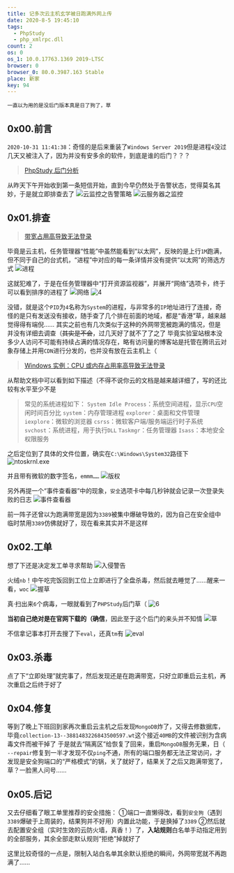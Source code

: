 ```yaml
---
title: 记多次云主机玄学被日跑满外网上传
date: 2020-8-5 19:45:10
tags:
  - PhpStudy
  - php_xmlrpc.dll
count: 2
os: 0
os_1: 10.0.17763.1369 2019-LTSC
browser: 0
browser_0: 80.0.3987.163 Stable
place: 新家
key: 94
---
```

    一直以为用的是没后门版本真是日了狗了，草
<!-- more -->
## 0x00.前言
`2020-10-31 11:41:38`：奇怪的是后来重装了`Windows Server 2019`但是进程`4`没过几天又被注入了，因为并没有安多余的软件，到底是谁的后门？？？

> [PhpStudy 后门分析](https://paper.seebug.org/1044/)

从昨天下午开始收到第一条短信开始，直到今早仍然处于告警状态，觉得莫名其妙，于是就立即排查去了
![云监控之告警策略](https://i1.yuangezhizao.cn/Win-10/20200805201059.jpg!webp)
![云服务器之监控](https://i1.yuangezhizao.cn/Win-10/20200805200722.jpg!webp)

## 0x01.排查
> [带宽占用高导致无法登录](https://cloud.tencent.com/document/product/213/10334)

毕竟是云主机，任务管理器“性能”中虽然能看到“以太网”，反映的是上行`1M`跑满，但不同于自己的台式机，“进程”中对应的每一条详情并没有提供“以太网”的筛选方式
![进程](https://i1.yuangezhizao.cn/Win-10/20200805201350.jpg!webp)

这就犯难了，于是在任务管理器中“打开资源监视器”，并展开“网络”选项卡，终于可以看到排序的进程了
![网络](https://i1.yuangezhizao.cn/Win-10/954078278_1596597819332_5676.png!webp)
![4](https://i1.yuangezhizao.cn/Win-10/954078278_1596598011677_7628.png!webp)

没错，就是这个`PID`为`4`名称为`System`的进程，与非常多的`IP`地址进行了连接，奇怪的是只有发送没有接收，随手查了几个排在前面的地域，都是“香港”草，越来越觉得得有端倪……
其实之前也有几次类似于这种的外网带宽被跑满的情况，但是并没有详细去调查（~~其实是不会~~，过几天好了就不了了之了
毕竟实验室站根本没多少人访问不可能有持续占满的情况存在，略有访问量的博客站是托管在腾讯云对象存储上并用`CDN`进行分发的，也并没有放在云主机上（

> [Windows 实例：CPU 或内存占用率高导致无法登录](https://cloud.tencent.com/document/product/213/10233)

从帮助文档中可以看到如下描述（不得不说你云的文档是越来越详细了，写的还比较有水平至少不是
> 常见的系统进程如下：
`System Idle Process`：系统空间进程，显示`CPU`空闲时间百分比
`system`：内存管理进程
`explorer`：桌面和文件管理
`iexplore`：微软的浏览器
`csrss`：微软客户端/服务端运行时子系统
`svchost`：系统进程，用于执行`DLL`
`Taskmgr`：任务管理器
`Isass`：本地安全权限服务

之后定位到了具体的文件位置，确实在`C:\Windows\System32`路径下
![ntoskrnl.exe](https://i1.yuangezhizao.cn/Win-10/20200805210203.jpg!webp)

并且带有微软的数字签名，`emmm……`
![版权](https://i1.yuangezhizao.cn/Win-10/20200805210239.jpg!webp)

另外再提一个“事件查看器”中的现象，`安全`选项卡中每几秒钟就会记录一次登录失败的日志
![事件查看器](https://i1.yuangezhizao.cn/Win-10/20200805210539.jpg!webp)

前一阵子还曾以为跑满带宽是因为`3389`被集中爆破导致的，因为自己在安全组中临时禁用`3389`仿佛就好了，现在看来其实并不是这样

## 0x02.工单
想了下还是决定发工单寻求帮助
![入侵警告](https://i1.yuangezhizao.cn/Win-10/20200805210746.jpg!webp)

火绒`nb`！中午吃完饭回到工位上立即进行了全盘杀毒，然后就去睡觉了……醒来一看，`woc`
![握草](https://i1.yuangezhizao.cn/Win-10/20200804210838.jpg!webp)

真·扫出来`6`个病毒，一眼就看到了`PHPStudy`后门草（
![6](https://i1.yuangezhizao.cn/Win-10/20200805211859.jpg!webp)

**当初自己绝对是在官网下载的（确信**，因此至于这个后门的来头并不知情
![草](https://i1.yuangezhizao.cn/Win-10/20191016005155.jpg!webp)

不信拿记事本打开去搜了下`eval`，还真`tm`有
![eval](https://i1.yuangezhizao.cn/Win-10/20200805211927.jpg!webp)

## 0x03.杀毒
点了下“立即处理”就完事了，然后发现还是在跑满带宽，只好立即重启云主机，再次重启之后终于好了

## 0x04.修复
等到了晚上下班回到家再次重启云主机之后发现`MongoDB`炸了，又得去修数据库，毕竟`collection-13--3881483226843500597.wt`这个接近`40MB`的文件被识别为含病毒文件而被干掉了
于是就去“隔离区”给恢复了回来，重启`MongoDB`服务无果，日（
`--repair`修复到一半才发现不仅`ping`不通，所有的端口服务都无法正常访问，才发现是安全狗端口的“严格模式”的锅，关了就好了，结果关了之后又跑满带宽了，草？一脸黑人问号……

## 0x05.后记
又去仔细看了眼工单里推荐的安全措施：
①端口一直懒得改，看到`安全狗`（遇到`3389`爆破于上周装的，结果狗并不好用）内置此功能，于是换掉了`3389`
②然后就去配置安全组（实时生效的云防火墙，真香！）了，**入站规则**白名单手动指定用到的全部服务，其余全部走默认规则“拒绝”掉就好了

这里比较奇怪的一点是，限制入站白名单其余默认拒绝的瞬间，外网带宽就不再跑满了……
